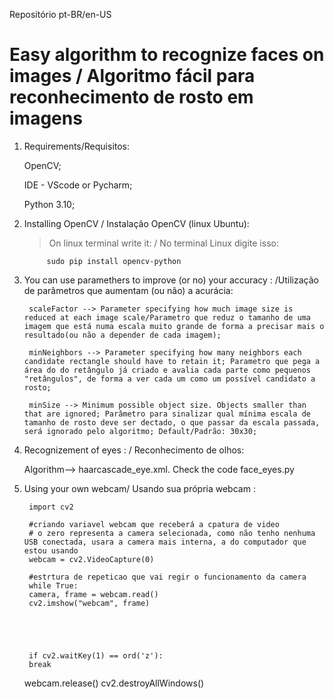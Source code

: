 Repositório pt-BR/en-US

# Easy algorithm to recognize faces on images / Algoritmo fácil para reconhecimento de rosto em imagens


1. Requirements/Requisitos: 

    OpenCV;

    IDE - VScode or Pycharm;

    Python 3.10; 

2. Installing OpenCV / Instalação OpenCV (linux Ubuntu): 

    >On linux terminal write it: / No terminal Linux digite isso: 
        
            sudo pip install opencv-python


3. You can use paramethers to improve (or no) your accuracy : /Utilização de parâmetros que aumentam (ou não) a acurácia:

        scaleFactor --> Parameter specifying how much image size is reduced at each image scale/Parametro que reduz o tamanho de uma imagem que está numa escala muito grande de forma a precisar mais o resultado(ou não a depender de cada imagem);

        minNeighbors --> Parameter specifying how many neighbors each candidate rectangle should have to retain it; Parametro que pega a área do do retângulo já criado e avalia cada parte como pequenos "retângulos", de forma a ver cada um como um possível candidato a rosto;
    
        minSize --> Minimum possible object size. Objects smaller than that are ignored; Parâmetro para sinalizar qual mínima escala de tamanho de rosto deve ser dectado, o que passar da escala passada, será ignorado pelo algoritmo; Default/Padrão: 30x30;


4. Recognizement of eyes : / Reconhecimento de olhos: 


    Algorithm--> haarcascade_eye.xml. Check the code face_eyes.py
 


5. Using your own webcam/ Usando sua própria webcam :

        import cv2

        #criando variavel webcam que receberá a cpatura de video
        # o zero representa a camera selecionada, como não tenho nenhuma USB conectada, usara a camera mais interna, a do computador que estou usando
        webcam = cv2.VideoCapture(0)

        #estrtura de repeticao que vai regir o funcionamento da camera
        while True:
        camera, frame = webcam.read()
        cv2.imshow("webcam", frame)





        if cv2.waitKey(1) == ord('z'):
        break

    webcam.release()
    cv2.destroyAllWindows()

